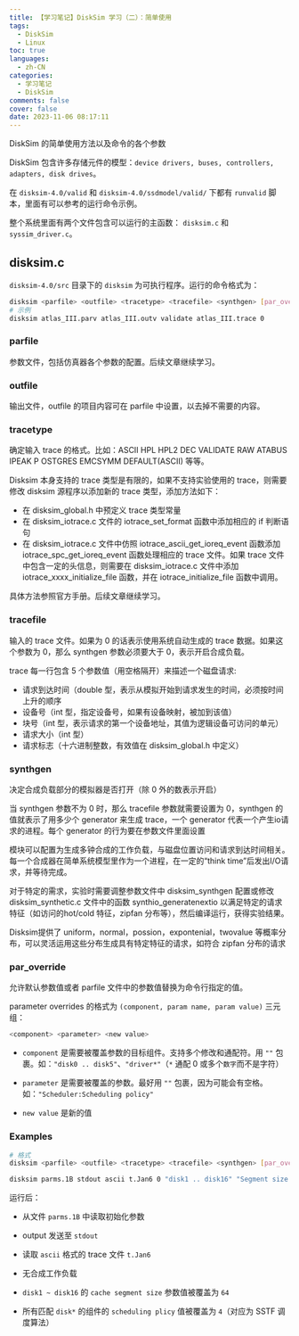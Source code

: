 ```yaml
---
title: 【学习笔记】DiskSim 学习（二）：简单使用
tags:
  - DiskSim
  - Linux
toc: true
languages:
  - zh-CN
categories:
  - 学习笔记
  - DiskSim
comments: false
cover: false
date: 2023-11-06 08:17:11
---
```


DiskSim 的简单使用方法以及命令的各个参数

<!-- more -->

DiskSim 包含许多存储元件的模型：`device drivers, buses, controllers, adapters, disk drives`。

在 `disksim-4.0/valid` 和 `disksim-4.0/ssdmodel/valid/` 下都有 `runvalid` 脚本，里面有可以参考的运行命令示例。

整个系统里面有两个文件包含可以运行的主函数： `disksim.c` 和 `syssim_driver.c`。

## disksim.c

`disksim-4.0/src` 目录下的 `disksim` 为可执行程序。运行的命令格式为：

```bash
disksim <parfile> <outfile> <tracetype> <tracefile> <synthgen> [par_override…]
# 示例
disksim atlas_III.parv atlas_III.outv validate atlas_III.trace 0
```

### parfile

参数文件，包括仿真器各个参数的配置。后续文章继续学习。

### outfile

输出文件，outfile 的项目内容可在 parfile 中设置，以去掉不需要的内容。

### tracetype

确定输入 trace 的格式。比如：ASCII HPL HPL2 DEC VALIDATE RAW ATABUS IPEAK P OSTGRES EMCSYMM DEFAULT(ASCII) 等等。

Disksim 本身支持的 trace 类型是有限的，如果不支持实验使用的 trace，则需要修改 disksim 源程序以添加新的 trace 类型，添加方法如下： 

* 在 disksim_global.h 中预定义 trace 类型常量
* 在 disksim_iotrace.c 文件的 iotrace_set_format 函数中添加相应的 if 判断语句
* 在 disksim_iotrace.c 文件中仿照 iotrace_ascii_get_ioreq_event 函数添加 iotrace_spc_get_ioreq_event 函数处理相应的 trace 文件。如果 trace 文件中包含一定的头信息，则需要在 disksim_iotrace.c 文件中添加 iotrace_xxxx_initialize_file 函数，并在 iotrace_initialize_file 函数中调用。

具体方法参照官方手册。后续文章继续学习。

### tracefile

输入的 trace 文件。如果为 0 的话表示使用系统自动生成的 trace 数据。如果这个参数为 0，那么 synthgen 参数必须要大于 0，表示开启合成负载。

trace 每一行包含 5 个参数值（用空格隔开）来描述一个磁盘请求:

* 请求到达时间（double 型，表示从模拟开始到请求发生的时间，必须按时间上升的顺序
* 设备号（int 型，指定设备号，如果有设备映射，被加到该值）
* 块号（int 型，表示请求的第一个设备地址，其值为逻辑设备可访问的单元）
* 请求大小（int 型）
* 请求标志（十六进制整数，有效值在 disksim_global.h 中定义）

### synthgen

决定合成负载部分的模拟器是否打开（除 0 外的数表示开启）

当 synthgen 参数不为 0 时，那么 tracefile 参数就需要设置为 0，synthgen 的值就表示了用多少个 generator 来生成 trace，一个 generator 代表一个产生io请求的进程。每个 generator 的行为要在参数文件里面设置

模块可以配置为生成多钟合成的工作负载，与磁盘位置访问和请求到达时间相关。每一个合成器在简单系统模型里作为一个进程，在一定的“think time”后发出I/O请求，并等待完成。

对于特定的需求，实验时需要调整参数文件中 disksim_synthgen 配置或修改 disksim_synthetic.c 文件中的函数 synthio_generatenextio 以满足特定的请求特征（如访问的hot/cold 特征，zipfan 分布等），然后编译运行，获得实验结果。

Disksim提供了 uniform，normal，possion，expontenial，twovalue 等概率分布，可以灵活运用这些分布生成具有特定特征的请求，如符合 zipfan 分布的请求

### par_override

允许默认参数值或者 parfile 文件中的参数值替换为命令行指定的值。

parameter overrides 的格式为 `(component, param name, param value)` 三元组：

```bash
<component> <parameter> <new value>
```

* `component` 是需要被覆盖参数的目标组件。支持多个修改和通配符。用 `""` 包裹。如：`"disk0 .. disk5"`、`"driver*"`（`*` 通配 0 或多个`数字`而不是字符）

* `parameter` 是需要被覆盖的参数。最好用 `""` 包裹，因为可能会有空格。如：`"Scheduler:Scheduling policy"`

* `new value` 是新的值


### Examples

```bash
# 格式
disksim <parfile> <outfile> <tracetype> <tracefile> <synthgen> [par_override…]

disksim parms.1B stdout ascii t.Jan6 0 "disk1 .. disk16" "Segment size (in blks)" 64 "disk*" "Scheduler:Scheduling policy" 4
```

运行后：

* 从文件 `parms.1B` 中读取初始化参数

* output 发送至 `stdout`

* 读取 `ascii` 格式的 trace 文件 `t.Jan6`

* 无合成工作负载

* `disk1 ~ disk16` 的 `cache segment size` 参数值被覆盖为 `64`

* 所有匹配 `disk*` 的组件的 `scheduling plicy` 值被覆盖为 `4`（对应为 SSTF 调度算法）